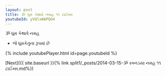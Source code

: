 ```yaml
---
layout: post
title: ૐ ધૂમ કેથાવે નમહ ૧૧ ટાઈમ્સ
youtubeId: yVQlxWAPQO4
---
```

 
 
 ૐ ધૂમ કેથાવે નમહ  
 
 -  જે ધૂમકેતુના રૂપમાં છે 
 
  
 
  
 
 
 
 
 
 


{% include youtubePlayer.html id=page.youtubeId %}
 
[Next]({{ site.baseurl }}{% link  split1/_posts/2014-03-15-ૐ સ્ક્નડયા નમહ ૧૧ ટાઈમ્સ.md%})
 
